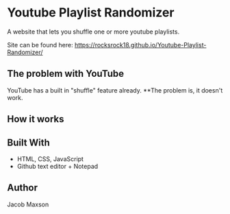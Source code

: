 # Youtube Playlist Randomizer

A website that lets you shuffle one or more youtube playlists.

Site can be found here: https://rocksrock18.github.io/Youtube-Playlist-Randomizer/

## The problem with YouTube

YouTube has a built in "shuffle" feature already. **The problem is, it doesn't work.



## How it works



## Built With
* HTML, CSS, JavaScript
* Github text editor + Notepad

## Author
Jacob Maxson
